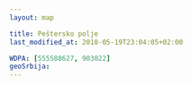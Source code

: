 ```yaml
---
layout: map

title: Peštersko polje
last_modified_at: 2018-05-19T23:04:05+02:00

WDPA: [555588627, 903022]
geoSrbija:
---
```

